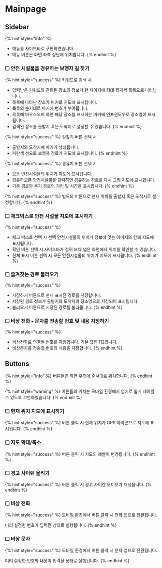 # Mainpage

## Sidebar   &#x20;

{% hint style="info" %}
* 메뉴를 사이드바로 구현하였습니다.&#x20;
* 메뉴 버튼은 화면 좌측 상단에 위치합니다.&#x20;
{% endhint %}

### ❑ 안전 시설물을 경유하는 보행자 길 찾기

{% hint style="success" %}
키워드로 검색 시

* 입력받은 키워드와 관련된 장소의 정보가 한 페이지에 최대 15개씩 목록으로 나타납니다.
* 목록에 나타난 장소가 마커로 지도에 표시됩니다.
* 목록의 순서대로 마커에 번호가 부여됩니다.
* 목록에 마우스오버 하면 해당 장소를 표시하는 마커에 인포윈도우로 장소명이 표시됩니다.
* 검색된 장소를 출발지 혹은 도착지로 설정할 수 있습니다.
{% endhint %}

{% hint style="success" %}
길찾기 버튼 선택 시&#x20;

* 출발지와 도착지에 마커가 생성됩니다.
* 파란색 선으로 보행자 경로가 지도에 표시됩니다.&#x20;
{% endhint %}

{% hint style="success" %}
경유지 버튼 선택 시

* 모든 안전시설물의 위치가 지도에 표시됩니다.
* 경유하고픈 안전시설물을 클릭하면 경유하는 경로를 다시 그려 지도에 표시합니다.
* 기존 경로와 추가 경로의 거리 및 시간을 표시합니다.
{% endhint %}

{% hint style="success" %}
별도의 버튼으로 현재 위치를 출발지 혹은 도착지로 설정합니다.&#x20;
{% endhint %}

### ❑ 체크박스로 안전 시설물 지도에 표시하기&#x20;

{% hint style="success" %}
* 체크 박스로 선택 시 선택 안전시설물의 위치가 정보에 맞는 이미지와 함께 지도에 표시됩니다.
* 확인 버튼 선택 시 사이드바가 접혀 보다 넓은 화면에서 위치를 확인할 수 있습니다.
* 전체 표시 버튼 선택 시 모든 안전시설물의 위치가 지도에 표시됩니다.
{% endhint %}

### ❑ 즐겨찾는 경로 불러오기&#x20;

{% hint style="success" %}
* 저장하기 버튼으로 현재 표시된 경로를 저장합니다.
* 저장된 경로 정보가 출발지와 도착지의 장소명으로 저장되어 표시됩니다.
* 불러오기 버튼으로 저장된 경로를 불러옵니다.
{% endhint %}

### ❑ 비상 전화 • 문자를 전송할 번호 및 내용 지정하기&#x20;

{% hint style="success" %}
* 비상전화로 연결될 번호를 지정합니다. 기본 값은 112입니다.
* 비상문자를 전송할 번호와 내용을 지정합니다.
{% endhint %}

## Buttons&#x20;

{% hint style="info" %}
버튼들은 화면 우측에 순서대로 위치합니다.&#x20;
{% endhint %}

{% hint style="warning" %}
버튼들의 위치는 모바일 환경에서 엄지로 쉽게 제어할 수 있도록 고안하였습니다.&#x20;
{% endhint %}

### ❑ 현재 위치 지도에 표시하기

{% hint style="success" %}
버튼 클릭 시 현재 위치가 GPS 아이콘으로 지도에 표시됩니다.
{% endhint %}

### ❑ 지도 확대/축소&#x20;

{% hint style="success" %}
버튼 클릭 시 지도의 레벨이 변경됩니다.
{% endhint %}

### ❑ 경고 사이렌 울리기

{% hint style="success" %}
버튼 클릭 시 경고 사이렌 오디오가 재생됩니다.
{% endhint %}

### ❑ 비상 전화&#x20;

{% hint style="success" %}
모바일 환경에서 버튼 클릭 시 전화 앱으로 전환됩니다.

미리 설정한 번호가 입력된 상태로 실행됩니다.
{% endhint %}

### ❑ 비상 문자&#x20;

{% hint style="success" %}
모바일 환경에서 버튼 클릭 시 문자 앱으로 전환됩니다.

미리 설정한 번호와 내용이 입력된 상태로 실행됩니다.
{% endhint %}
